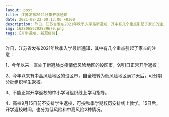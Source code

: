 ```yaml
---
layout: post
title: 江苏发布2021秋季开学通知
date: 2021-08-22 00:13:00 +0300
description: 昨日，江苏省发布2021年秋季入学最新通知，其中有几个重点引起了家长的注意
img: 16280656292839670.png
tags: [开学通知, 新冠疫情]
---
```


   昨日，江苏省发布2021年秋季入学最新通知，其中有几个重点引起了家长的注意：

1、今年以来一直处于新冠肺炎疫情低风险地区的设区市，9月1日正常开学返校；

2、今年以来有中高风险地区的设区市，自全域转为低风险地区满21天后，可分期分批组织学生返校。

3、不能正常开学返校的中小学可组织线上学习指导。

4、高校9月15日前不安排学生返校，可按秋季学期校历安排线上教学。15日后，开学返校时间，也分为低风险和中高风险2种情况。
